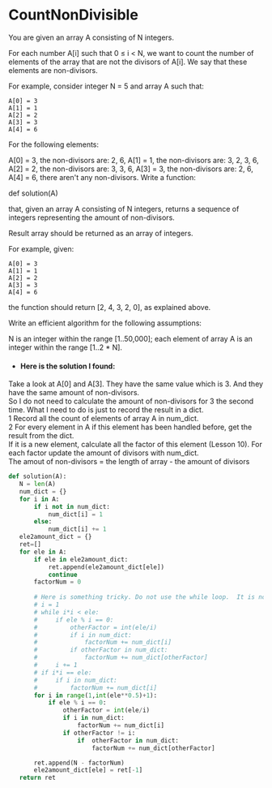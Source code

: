 # CountNonDivisible
You are given an array A consisting of N integers.

For each number A[i] such that 0 ≤ i < N, we want to count the number of elements of the array that are not the divisors of A[i]. We say that these elements are non-divisors.

For example, consider integer N = 5 and array A such that:

    A[0] = 3
    A[1] = 1
    A[2] = 2
    A[3] = 3
    A[4] = 6
For the following elements:

A[0] = 3, the non-divisors are: 2, 6,
A[1] = 1, the non-divisors are: 3, 2, 3, 6,
A[2] = 2, the non-divisors are: 3, 3, 6,
A[3] = 3, the non-divisors are: 2, 6,
A[4] = 6, there aren't any non-divisors.
Write a function:

def solution(A)

that, given an array A consisting of N integers, returns a sequence of integers representing the amount of non-divisors.

Result array should be returned as an array of integers.

For example, given:

    A[0] = 3
    A[1] = 1
    A[2] = 2
    A[3] = 3
    A[4] = 6
the function should return [2, 4, 3, 2, 0], as explained above.

Write an efficient algorithm for the following assumptions:

N is an integer within the range [1..50,000];
each element of array A is an integer within the range [1..2 * N].


* #### Here is the solution I found:
Take a look at A[0] and A[3]. They have the same value which is 3. And they have the same amount of non-divisors. <br>
So I do not need to calculate the amount of non-divisors for 3 the second time. What I need to do is just to record the result in a dict.<br>
1 Record all the count of elements of array A in num_dict.<br>
2 For every element in A if this element has been handled before, get the result from the dict. <br>
  If it is a new element, calculate all the factor of this element (Lesson 10). For each factor update the amount of divisors with num_dict.<br>
  The amout of non-divisors = the length of array - the amount of divisors<br>
 
 ```python
 def solution(A):
    N = len(A)
    num_dict = {}
    for i in A:  
        if i not in num_dict:
            num_dict[i] = 1
        else:
            num_dict[i] += 1
    ele2amount_dict = {}
    ret=[]
    for ele in A:  
        if ele in ele2amount_dict:
            ret.append(ele2amount_dict[ele])
            continue
        factorNum = 0
        
        # Here is something tricky. Do not use the while loop.  It is not as efficient as the for loop.
        # i = 1
        # while i*i < ele:
        #     if ele % i == 0:
        #         otherFactor = int(ele/i)
        #         if i in num_dict:
        #             factorNum += num_dict[i]
        #         if otherFactor in num_dict:
        #             factorNum += num_dict[otherFactor]
        #     i += 1
        # if i*i == ele:
        #     if i in num_dict:
        #         factorNum += num_dict[i]
        for i in range(1,int(ele**0.5)+1):
            if ele % i == 0:
                otherFactor = int(ele/i)
                if i in num_dict:
                    factorNum += num_dict[i]
                if otherFactor != i:
                    if  otherFactor in num_dict:
                        factorNum += num_dict[otherFactor]

        ret.append(N - factorNum)
        ele2amount_dict[ele] = ret[-1]
    return ret
 ```
  
